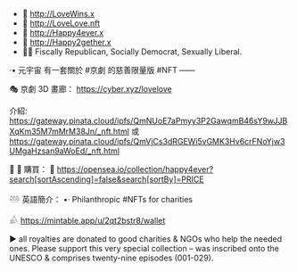 - 🌈 http://LoveWins.x
- 🌈 http://LoveLove.nft
- 🌈 http://Happy4ever.x
- 🌈 http://Happy2gether.x
- 🧖🏼 Fiscally Republican, Socially Democrat, Sexually Liberal.

·• 元宇宙 有一套關於 #京劇 的慈善限量版 #NFT ——

🎭 京劇 3D 畫廊：
https://cyber.xyz/lovelove

介紹: https://gateway.pinata.cloud/ipfs/QmNUoE7aPmyy3P2GawqmB46sY9wJJBXqKm35M7mMrM38Jn/_nft.html 或 https://gateway.pinata.cloud/ipfs/QmVjCs3dRGEWi5vGMK3Hv6crFNoYjw3UMgaHzsan9aWoEd/_nft.html

🌈 ⃤  購買：
⧉ https://opensea.io/collection/happy4ever?search[sortAscending]=false&search[sortBy]=PRICE

𓅸 英語簡介：
•· Philanthropic #NFTs for charities 

𓀉 https://mintable.app/u/2qt2bstr8/wallet

► all royalties are donated to good charities & NGOs who help the needed ones. Please support this very special collection – <The Pixels of The Operas> was inscribed onto the UNESCO & comprises twenty-nine episodes (001-029).

<!---
2QT2BSTR8/2QT2BSTR8 is a ✨ special ✨ repository because its `README.md` (this file) appears on your GitHub profile.
You can click the Preview link to take a look at your changes.
--->
